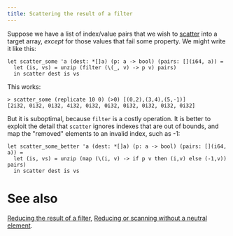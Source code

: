 ```yaml
---
title: Scattering the result of a filter
---
```


Suppose we have a list of index/value pairs that we wish to
[scatter](gather-and-scatter.html) into a target array, *except*
for those values that fail some property.  We might write it
like this:

```futhark
let scatter_some 'a (dest: *[]a) (p: a -> bool) (pairs: [](i64, a)) =
  let (is, vs) = unzip (filter (\(_, v) -> p v) pairs)
  in scatter dest is vs
```

This works:

```
> scatter_some (replicate 10 0) (>0) [(0,2),(3,4),(5,-1)]
[2i32, 0i32, 0i32, 4i32, 0i32, 0i32, 0i32, 0i32, 0i32, 0i32]
```

But it is suboptimal, because `filter` is a costly operation.  It
is better to exploit the detail that `scatter` ignores indexes that
are out of bounds, and map the "removed" elements to an invalid
index, such as -1:

```futhark
let scatter_some_better 'a (dest: *[]a) (p: a -> bool) (pairs: [](i64, a)) =
  let (is, vs) = unzip (map (\(i, v) -> if p v then (i,v) else (-1,v)) pairs)
  in scatter dest is vs
```

# See also

[Reducing the result of a filter](filter-reduce.html), [Reducing or
scanning without a neutral element](no-neutral-element.html).
